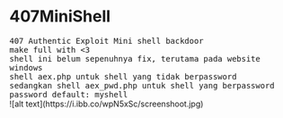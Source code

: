 # 407MiniShell
<font face="monospace">
407 Authentic Exploit Mini shell backdoor</br>
make full with <3</br>
shell ini belum sepenuhnya fix, terutama pada website windows</br>
shell aex.php untuk shell yang tidak berpassword</br>
sedangkan shell aex_pwd.php untuk shell yang berpassword</br>
password default: myshell</br></font>
![alt text](https://i.ibb.co/wpN5xSc/screenshoot.jpg)
